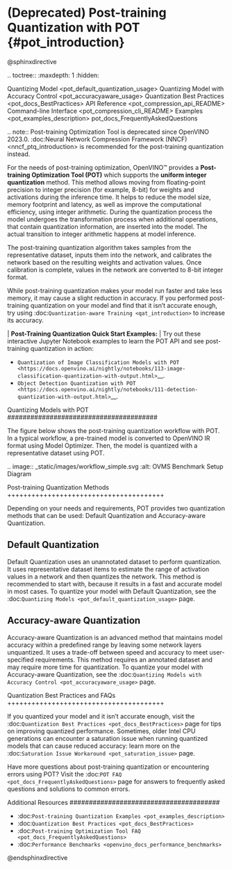 # (Deprecated) Post-training Quantization with POT {#pot_introduction}

@sphinxdirective

.. toctree::
   :maxdepth: 1
   :hidden:

   Quantizing Model <pot_default_quantization_usage>
   Quantizing Model with Accuracy Control <pot_accuracyaware_usage>
   Quantization Best Practices <pot_docs_BestPractices>
   API Reference <pot_compression_api_README>
   Command-line Interface <pot_compression_cli_README>
   Examples <pot_examples_description>
   pot_docs_FrequentlyAskedQuestions



.. note:: Post-training Optimization Tool is deprecated since OpenVINO 2023.0. :doc:Neural Network Compression Framework (NNCF) <nncf_ptq_introduction> is recommended for the post-training quantization instead.

For the needs of post-training optimization, OpenVINO&trade; provides a **Post-training Optimization Tool (POT)** 
which supports the **uniform integer quantization** method. This method allows moving from floating-point precision 
to integer precision (for example, 8-bit) for weights and activations during the inference time. It helps to reduce 
the model size, memory footprint and latency, as well as improve the computational efficiency, using integer arithmetic. 
During the quantization process the model undergoes the transformation process when additional operations, that contain 
quantization information, are inserted into the model. The actual transition to integer arithmetic happens at model inference.

The post-training quantization algorithm takes samples from the representative dataset, inputs them into the network, 
and calibrates the network based on the resulting weights and activation values. Once calibration is complete, 
values in the network are converted to 8-bit integer format.

While post-training quantization makes your model run faster and take less memory, it may cause a slight reduction 
in accuracy. If you performed post-training quantization on your model and find that it isn’t accurate enough, 
try using :doc:`Quantization-aware Training <qat_introduction>` to increase its accuracy.


| **Post-Training Quantization Quick Start Examples:**
| Try out these interactive Jupyter Notebook examples to learn the POT API and see post-training quantization in action:

* `Quantization of Image Classification Models with POT <https://docs.openvino.ai/nightly/notebooks/113-image-classification-quantization-with-output.html>`__.
* `Object Detection Quantization with POT <https://docs.openvino.ai/nightly/notebooks/111-detection-quantization-with-output.html>`__.



Quantizing Models with POT
####################################### 

The figure below shows the post-training quantization workflow with POT. In a typical workflow, a pre-trained 
model is converted to OpenVINO IR format using Model Optimizer. Then, the model is quantized with a representative dataset using POT.

.. image:: _static/images/workflow_simple.svg
   :alt: OVMS Benchmark Setup Diagram


Post-training Quantization Methods
+++++++++++++++++++++++++++++++++++++++

Depending on your needs and requirements, POT provides two quantization methods that can be used: 
Default Quantization and Accuracy-aware Quantization.


Default Quantization
---------------------------------------

Default Quantization uses an unannotated dataset to perform quantization. It uses representative 
dataset items to estimate the range of activation values in a network and then quantizes the network. 
This method is recommended to start with, because it results in a fast and accurate model in most cases. 
To quantize your model with Default Quantization, see the :doc:`Quantizing Models <pot_default_quantization_usage>` page.

Accuracy-aware Quantization
---------------------------------------

Accuracy-aware Quantization is an advanced method that maintains model accuracy within a predefined 
range by leaving some network layers unquantized. It uses a trade-off between speed and accuracy to meet 
user-specified requirements. This method requires an annotated dataset and may require more time for quantization. 
To quantize your model with Accuracy-aware Quantization, see the :doc:`Quantizing Models with Accuracy Control <pot_accuracyaware_usage>` page.

Quantization Best Practices and FAQs
+++++++++++++++++++++++++++++++++++++++

If you quantized your model and it isn’t accurate enough, visit the :doc:`Quantization Best Practices <pot_docs_BestPractices>` 
page for tips on improving quantized performance. Sometimes, older Intel CPU generations can encounter a saturation issue when 
running quantized models that can cause reduced accuracy: learn more on the :doc:`Saturation Issue Workaround <pot_saturation_issue>` page.

Have more questions about post-training quantization or encountering errors using POT? Visit the 
:doc:`POT FAQ <pot_docs_FrequentlyAskedQuestions>` page for answers to frequently asked questions and solutions to common errors.



Additional Resources
#######################################

* :doc:`Post-training Quantization Examples <pot_examples_description>`
* :doc:`Quantization Best Practices <pot_docs_BestPractices>`
* :doc:`Post-training Optimization Tool FAQ <pot_docs_FrequentlyAskedQuestions>`
* :doc:`Performance Benchmarks <openvino_docs_performance_benchmarks>`


@endsphinxdirective

